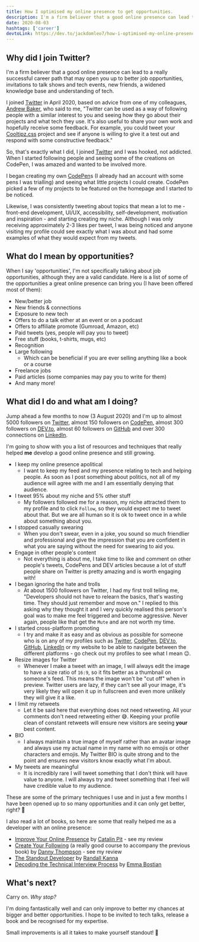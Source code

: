 ```yaml
---
title: How I optimised my online presence to get opportunities.
description: I'm a firm believer that a good online presence can lead to a really successful career path that may open you up to better job opportunities...
date: 2020-08-03
hashtags: ['career']
devtoLink: https://dev.to/jackdomleo7/how-i-optimised-my-online-presence-to-get-opportunities-2a77
---
```


## Why did I join Twitter?

I'm a firm believer that a good online presence can lead to a really successful career path that may open you up to better job opportunities, invitations to talk shows and tech events, new friends, a widened knowledge base and understanding of tech.

I joined [Twitter](https://twitter.com/jackdomleo7) in April 2020, based on advice from one of my colleagues, [Andrew Baker](https://twitter.com/ajbkr), who said to me, "Twitter can be used as a way of following people with a similar interest to you and seeing how they go about their projects and what tech they use. It's also useful to share your own work and hopefully receive some feedback. For example, you could tweet your [Cooltipz.css](https://cooltipz.jackdomleo.dev) project and see if anyone is willing to give it a test out and respond with some constructive feedback."

So, that's exactly what I did, I joined [Twitter](https://twitter.com/jackdomleo7) and I was hooked, not addicted. When I started following people and seeing some of the creations on CodePen, I was amazed and wanted to be involved more.

I began creating my own [CodePen](https://codepen.io/jackdomleo7)s (I already had an account with some pens I was trialling) and seeing what little projects I could create. CodePen picked a few of my projects to be featured on the homepage and I started to be noticed.

Likewise, I was consistently tweeting about topics that mean a lot to me - front-end development, UI/UX, accessibility, self-development, motivation and inspiration - and starting creating my niche. Although I was only receiving approximately 2-3 likes per tweet, I was being noticed and anyone visiting my profile could see exactly what I was about and had some examples of what they would expect from my tweets.

## What do I mean by opportunities?

When I say 'opportunities', I'm not specifically talking about job opportunities, although they are a valid candidate. Here is a list of some of the opportunities a great online presence can bring you (I have been offered most of them):
- New/better job
- New friends & connections
- Exposure to new tech
- Offers to do a talk either at an event or on a podcast
- Offers to affiliate promote (Gumroad, Amazon, etc)
- Paid tweets (yes, people will pay you to tweet)
- Free stuff (books, t-shirts, mugs, etc)
- Recognition
- Large following
  - Which can be beneficial if you are ever selling anything like a book or a course
- Freelance jobs
- Paid articles (some companies may pay you to write for them)
- And many more!

## What did I do and what am I doing?

Jump ahead a few months to now (3 August 2020) and I'm up to almost 5000 followers on [Twitter](https://twitter.com/jackdomleo7), almost 150 followers on [CodePen](https://codepen.io/jackdomleo7), almost 300 followers on [DEV.to](https://dev.to/jackdomleo7), almost 60 followers on [GitHub](https://github.com/jackdomleo7) and over 300 connections on [LinkedIn](https://linkedin/in/jackdomleo7).

I'm going to show with you a list of resources and techniques that really helped **me** develop a good online presence and still growing.

- I keep my online presence apolitical
  - I want to keep my feed and my presence relating to tech and helping people. As soon as I post something about politics, not all of my audience will agree with me and I am essentially denying that audience.
- I tweet 95% about my niche and 5% other stuff
  - My followers followed me for a reason, my niche attracted them to my profile and to click `Follow`, so they would expect me to tweet about that. But we are all human so it is ok to tweet once in a while about something about you.
- I stopped casually swearing
  - When you don't swear, even in a joke, you sound so much friendlier and professional and give the impression that you are confident in what you are saying without the need for swearing to aid you.
- Engage in other people's content
  - Not everything is about me, I take time to like and comment on other people's tweets, CodePens and DEV articles because a lot of stuff people share on Twitter is pretty amazing and is worth engaging with!
- I began ignoring the hate and trolls
  - At about 1500 followers on Twitter, I had my first troll telling me, "Developers should not have to relearn the basics, that's wasting time. They should just remember and move on." I replied to this asking why they thought it and I very quickly realised this person's goal was to make me feel triggered and become aggressive. Never again, people like that get the `Mute` and are not worth my time.
- I started cross-platform promoting
  - I try and make it as easy and as obvious as possible for someone who is on any of my profiles such as [Twitter](https://twitter.com/jackdomleo7), [CodePen](https://codepen.io/jackdomleo7), [DEV.to](https://dev.to/jackdomleo7), [GitHub](https://github.com/jackdomleo7), [LinkedIn](https://linkedin/in/jackdomleo7) or <nuxt-link to="/">my website</nuxt-link> to be able to navigate between the different platforms - go check out my profiles to see what I mean 😉.
- Resize images for Twitter
  - Whenever I make a tweet with an image, I will always edit the image to have a size ratio of `16:9`, so it fits better as a thumbnail on someone's feed. This means the image won't be "cut off" when in preview. Twitter users are lazy, if they can't see all your image, it's very likely they will open it up in fullscreen and even more unlikely they will give it a like.
- I limit my retweets
  - Let it be said here that everything does not need retweeting. All your comments don't need retweeting either 😅. Keeping your profile clean of constant retweets will ensure new visitors are seeing **your** best content.
- BIO
  - I always maintain a true image of myself rather than an avatar image and always use my actual name in my name with no emojis or other characters and emojis. My Twitter BIO is quite strong and to the point and ensures new visitors know exactly what I'm about.
- My tweets are meaningful
  - It is incredibly rare I will tweet something that I don't think will have value to anyone. I will always try and tweet something that I feel will have credible value to my audience.

These are some of the primary techniques I use and in just a few months I have been opened up to so many opportunities and it can only get better, right? 💪

I also read a lot of books, so here are some that really helped me as a developer with an online presence:

- [Improve Your Online Presence](https://gumroad.com/a/875132019) by [Catalin Pit](https://twitter.com/catalinmpit) - see my <nuxt-link to="/blog/book-review-building-an-online-presence-by-catalin-pit">review</nuxt-link>
- [Create Your Following](https://gumroad.com/a/581530739) (a really good course to accompany the previous book) by [Danny Thompson](https://twitter.com/DThompsonDev) - see my <nuxt-link to="/blog/course-review-create-your-following-by-danny-thompson">review</nuxt-link>
- [The Standout Developer](https://randallkanna.com/the-standout-developer) by [Randall Kanna](https://twitter.com/RandallKanna)
- [Decoding the Technical Interview Process](https://gumroad.com/l/aUVXY) by [Emma Bostian](https://twitter.com/EmmaBostian)

## What's next?

Carry on. _Why stop?_

I'm doing fantastically well and can only improve to better my chances at bigger and better opportunities. I hope to be invited to tech talks, release a book and be recognised for my expertise.

Small improvements is all it takes to make yourself standout! 💪